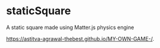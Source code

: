 # staticSquare
A static square made using Matter.js physics engine


 https://astitva-agrawal-thebest.github.io/MY-OWN-GAME-/.
